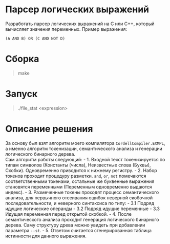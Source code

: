 # Парсер логических выражений
Разработать парсер логических выражений на C или C++, который вычисляет значения переменных. Пример выражения:
```
(A AND B) OR (C AND NOT D)
```

# Сборка
> make

# Запуск
> ./file_stat \<expression\>

# Описание решения
За основу был взят алгоритм моего компилятора `CordellCompiler.EXMPL`, а именно алгоритм токенизации, семантического анализа и генерации логического бинарного дерева. </br>
Сам алгоритм работы следующий:
    - 1. Входной текст токенизируется по типам символов (Константы (числа), Неизвестные слова (Буквы), Скобки). Одновременно приводится к нижнему регистру.
    - 2. Набор токенов проходит процедуру разметки. `and`, `or`, `not` помечаются соответственными токенами, остальные же буквенные выражения становятся переменными (Переменным одновременно выдаются индекс).
    - 3. Размеченные токены проходят процесс семантического анализа, для первычного отсеивания ошибок неверной скобочной последовательности, и неверного синтаксиса по типу:
        - 3.1 Подряд идущие логические операнды
        - 3.2 Подряд идущие переменные
        - 3.3 Идущая переменная перед открытой скобкой.
    - 4. После семантического анализа проходит генерация логического бинарного дерева. Саму структуру древа можно увидеть при добавлении параметра `--st`.
    - 5. Ответом считается сгенерированная таблица истинности для данного выражения.

